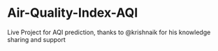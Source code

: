# Air-Quality-Index-AQI
Live Project for AQI prediction, thanks to @krishnaik for his knowledge sharing and support
